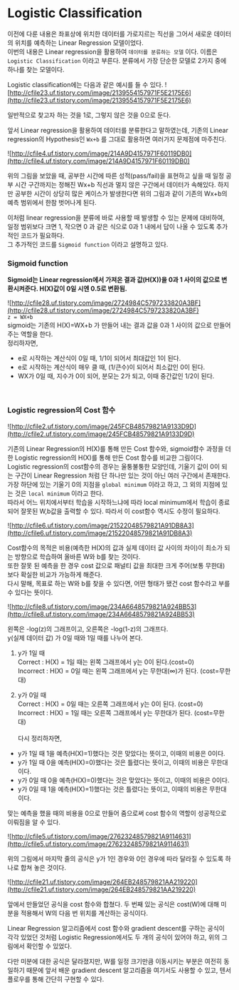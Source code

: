 # Logistic Classification
이전에 다룬 내용은 좌표상에 위치한 데이터를 가로지르는 직선을 그어서 새로운 데이터의 위치를 예측하는 Linear Regression 모델이었다. <br>이번의 내용은 Linear regression을 활용하여 `데이터를 분류하는 모델` 이다. 이름은 `Logistic Classification` 이라고 부른다. 분류에서 가장 단순한 모델로 2가지 중에 하나를 찾는 모델이다.

Logistic classification에는 다음과 같은 예시를 들 수 있다.
![http://cfile23.uf.tistory.com/image/2139554157971F5E2175E6](http://cfile23.uf.tistory.com/image/2139554157971F5E2175E6)

일반적으로 찾고자 하는 것을 1로, 그렇지 않은 것을 0으로 둔다.

앞서 Linear regression을 활용하여 데이터를 분류한다고 말하였는데, 기존의 Linear regression의 Hypothesis인 `Wx+b` 를 그대로 활용하면 여러가지 문제점에 마주친다.

![http://cfile4.uf.tistory.com/image/214A9D4157971F60119DB0](http://cfile4.uf.tistory.com/image/214A9D4157971F60119DB0)

위의 그림을 보았을 때, 공부한 시간에 따른 성적(pass/fail)을 표현하고 싶을 때 일정 공부 시간 구간까지는 정해진 Wx+b 직선과 멀지 않은 구간에서 데이터가 속해있다. 하지만 공부한 시간이 상당히 많은 케이스가 발생한다면 위의 그림과 같이 기존의 Wx+b의 예측 범위에서 한참 벗어나게 된다. 

이처럼 linear regression을 분류에 바로 사용할 때 발생할 수 있는 문제에 대비하여, 일정 범위보다 크면 1, 작으면 0 과 같은 식으로 0과 1 내에서 답이 나올 수 있도록 추가적인 코드가 필요하다.<br>그 추가적인 코드를 `Sigmoid function` 이라고 설명하고 있다.

### Sigmoid function

**Sigmoid는 Linear regression에서 가져온 결과 값(H(X))을 0과 1 사이의 값으로 변환시켜준다. H(X)값이 0일 시엔 0.5로 변환됨.**

![http://cfile28.uf.tistory.com/image/2724984C5797233820A3BF](http://cfile28.uf.tistory.com/image/2724984C5797233820A3BF)<br>
`z = WX+b`<br>
sigmoid는 기존의 H(X)=WX+b 가 만들어 내는 결과 값을 0과 1 사이의 값으로 만들어주는 역할을 한다.<br>
정리하자면, 

- e로 시작하는 계산식이 0일 때, 1/1이 되어서 최대값인 1이 된다.
- e로 시작하는 계산식이 매우 클 때, (1/큰수)이 되어서 최소값인 0이 된다.
- WX가 0일 때, 지수가 0이 되어, 분모는 2가 되고, 이때 중간값인 1/2이 된다.
<br>

### Logistic regression의 Cost 함수

![http://cfile2.uf.tistory.com/image/245FCB48579821A9133D9D](http://cfile2.uf.tistory.com/image/245FCB48579821A9133D9D)

기존의 Linear Regression의 H(X)를 통해 만든 Cost 함수와, sigmoid함수 과정을 더한 Logistic regression의 H(X)를 통해 만든 Cost 함수를 비교한 그림이다.<br>Logistic regression의 cost함수의 경우는 울퉁불퉁한 모양인데, 기울기 값이 0이 되는 구간이 Linear Regression 처럼 단 하나만 있는 것이 아닌 여러 구간에서 존재한다.<br> 가장 하단에 있는 기울기 0의 지점을 `global minimum` 이라고 하고, 그 외의 지점에 있는 것은 `local minimum` 이라고 한다.<br> 따라서 어느 위치에서부터 학습을 시작하느냐에 따라 local minimum에서 학습이 종료되어 잘못된 W,b값을 출력할 수 있다. 따라서 이 cost함수 역시도 수정이 필요하다.
<br>

![http://cfile6.uf.tistory.com/image/21522048579821A91DB8A3](http://cfile6.uf.tistory.com/image/21522048579821A91DB8A3)

Cost함수의 목적은 비용(예측한 H(X)의 값과 실제 데이터 값 사이의 차이)이 최소가 되는 방향으로 학습하여 올바른 W와 b를 찾는 것이다.<br>또한 잘못 된 예측을 한 경우 cost 값으로 패널티 값을 최대한 크게 주어(보통 무한대) 보다 확실한 비교가 가능하게 해준다.<br>
다시 말해, 목표로 하는 W와 b를 찾을 수 있다면, 어떤 형태가 됐건 cost 함수라고 부를 수 있다는 뜻이다.

![http://cfile8.uf.tistory.com/image/234A6648579821A924BB53](http://cfile8.uf.tistory.com/image/234A6648579821A924BB53)

왼쪽은 -log(z)의 그래프이고, 오른쪽은 -log(1-z)의 그래프다.<br>
y(실제 데이터 값) 가  0일 때와 1일 때를 나누어 본다.<br>

1. y가 1일 때<br>Correct : H(X) = 1일 때는 왼쪽 그래프에서 y는 0이 된다.(cost=0)
<br>Incorrect : H(X) = 0일 때는 왼쪽 그래프에서 y는 무한대(∞)가 된다. (cost=무한대)

2. y가 0일 때<br>
Correct : H(X) = 0일 때는 오른쪽 그래프에서 y는 0이 된다. (cost=0)<br>
Incorrect : H(X) = 1일 때는 오른쪽 그래프에서 y는 무한대가 된다. (cost=무한대)
<br><br>다시 정리하자면, <br>  

- y가 1일 때 1을 예측(H(X)=1)했다는 것은 맞았다는 뜻이고, 이때의 비용은 0이다.
- y가 1일 때 0을 예측(H(X)=0)했다는 것은 틀렸다는 뜻이고, 이때의 비용은 무한대이다.
- y가 0일 때 0을 예측(H(X)=0)했다는 것은 맞았다는 뜻이고, 이때의 비용은 0이다.
- y가 0일 때 1을 예측(H(X)=1)했다는 것은 틀렸다는 뜻이고, 이때의 비용은 무한대이다.


맞는 예측을 했을 때의 비용을 0으로 만들어 줌으로써 cost 함수의 역할이 성공적으로 이뤄짐을 알 수 있다.

![http://cfile5.uf.tistory.com/image/27623248579821A9114631](http://cfile5.uf.tistory.com/image/27623248579821A9114631)

위의 그림에서 마지막 줄의 공식은 y가 1인 경우와 0인 경우에 따라 달라질 수 있도록 하나로 합쳐 놓은 것이다.<br>

![http://cfile21.uf.tistory.com/image/264EB248579821AA219220](http://cfile21.uf.tistory.com/image/264EB248579821AA219220)

앞에서 만들었던 공식을 cost 함수와 합쳤다. 두 번째 있는 공식은 cost(W)에 대해 미분을 적용해서 W의 다음 번 위치를 계산하는 공식이다.

Linear Regression 알고리즘에서 cost 함수와 gradient descent를 구하는 공식이 각각 있었던 것처럼 Logistic Regression에서도 두 개의 공식이 있어야 하고, 위의 그림에서 확인할 수 있었다.

다만 미분에 대한 공식은 달라졌지만, W를 일정 크기만큼 이동시키는 부분은 여전히 동일하기 때문에 앞서 배운 gradient descent 알고리즘을 여기서도 사용할 수 있고, 텐서플로우를 통해 간단히 구현할 수 있다.



